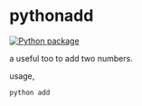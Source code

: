 # pythonadd

[![Python package](https://github.com/erniehs/pythonadd/actions/workflows/python-package.yml/badge.svg)](https://github.com/erniehs/pythonadd/actions/workflows/python-package.yml)

a useful too to add two numbers.

usage,

```shell
python add
```
